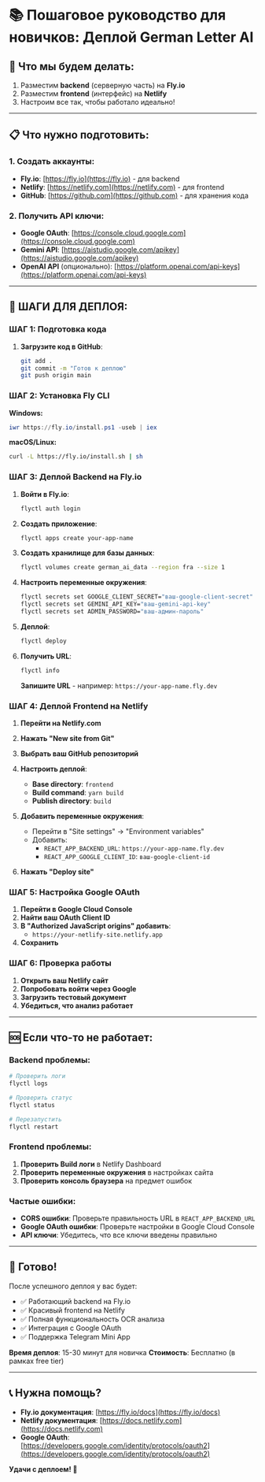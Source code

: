 # 📚 Пошаговое руководство для новичков: Деплой German Letter AI

## 🎯 Что мы будем делать:
1. Разместим **backend** (серверную часть) на **Fly.io**
2. Разместим **frontend** (интерфейс) на **Netlify**
3. Настроим все так, чтобы работало идеально!

---

## 📋 Что нужно подготовить:

### 1. Создать аккаунты:
- **Fly.io**: [https://fly.io](https://fly.io) - для backend
- **Netlify**: [https://netlify.com](https://netlify.com) - для frontend
- **GitHub**: [https://github.com](https://github.com) - для хранения кода

### 2. Получить API ключи:
- **Google OAuth**: [https://console.cloud.google.com](https://console.cloud.google.com)
- **Gemini API**: [https://aistudio.google.com/apikey](https://aistudio.google.com/apikey)
- **OpenAI API** (опционально): [https://platform.openai.com/api-keys](https://platform.openai.com/api-keys)

---

## 🚀 ШАГИ ДЛЯ ДЕПЛОЯ:

### ШАГ 1: Подготовка кода

1. **Загрузите код в GitHub**:
   ```bash
   git add .
   git commit -m "Готов к деплою"
   git push origin main
   ```

### ШАГ 2: Установка Fly CLI

**Windows:**
```powershell
iwr https://fly.io/install.ps1 -useb | iex
```

**macOS/Linux:**
```bash
curl -L https://fly.io/install.sh | sh
```

### ШАГ 3: Деплой Backend на Fly.io

1. **Войти в Fly.io**:
   ```bash
   flyctl auth login
   ```

2. **Создать приложение**:
   ```bash
   flyctl apps create your-app-name
   ```

3. **Создать хранилище для базы данных**:
   ```bash
   flyctl volumes create german_ai_data --region fra --size 1
   ```

4. **Настроить переменные окружения**:
   ```bash
   flyctl secrets set GOOGLE_CLIENT_SECRET="ваш-google-client-secret"
   flyctl secrets set GEMINI_API_KEY="ваш-gemini-api-key"
   flyctl secrets set ADMIN_PASSWORD="ваш-админ-пароль"
   ```

5. **Деплой**:
   ```bash
   flyctl deploy
   ```

6. **Получить URL**:
   ```bash
   flyctl info
   ```
   **Запишите URL** - например: `https://your-app-name.fly.dev`

### ШАГ 4: Деплой Frontend на Netlify

1. **Перейти на Netlify.com**
2. **Нажать "New site from Git"**
3. **Выбрать ваш GitHub репозиторий**
4. **Настроить деплой**:
   - **Base directory**: `frontend`
   - **Build command**: `yarn build`
   - **Publish directory**: `build`

5. **Добавить переменные окружения**:
   - Перейти в "Site settings" → "Environment variables"
   - Добавить:
     - `REACT_APP_BACKEND_URL`: `https://your-app-name.fly.dev`
     - `REACT_APP_GOOGLE_CLIENT_ID`: `ваш-google-client-id`

6. **Нажать "Deploy site"**

### ШАГ 5: Настройка Google OAuth

1. **Перейти в Google Cloud Console**
2. **Найти ваш OAuth Client ID**
3. **В "Authorized JavaScript origins" добавить**:
   - `https://your-netlify-site.netlify.app`
4. **Сохранить**

### ШАГ 6: Проверка работы

1. **Открыть ваш Netlify сайт**
2. **Попробовать войти через Google**
3. **Загрузить тестовый документ**
4. **Убедиться, что анализ работает**

---

## 🆘 Если что-то не работает:

### Backend проблемы:
```bash
# Проверить логи
flyctl logs

# Проверить статус
flyctl status

# Перезапустить
flyctl restart
```

### Frontend проблемы:
1. **Проверить Build логи** в Netlify Dashboard
2. **Проверить переменные окружения** в настройках сайта
3. **Проверить консоль браузера** на предмет ошибок

### Частые ошибки:
- **CORS ошибки**: Проверьте правильность URL в `REACT_APP_BACKEND_URL`
- **Google OAuth ошибки**: Проверьте настройки в Google Cloud Console
- **API ключи**: Убедитесь, что все ключи введены правильно

---

## 🎉 Готово!

После успешного деплоя у вас будет:
- ✅ Работающий backend на Fly.io
- ✅ Красивый frontend на Netlify
- ✅ Полная функциональность OCR анализа
- ✅ Интеграция с Google OAuth
- ✅ Поддержка Telegram Mini App

**Время деплоя**: 15-30 минут для новичка
**Стоимость**: Бесплатно (в рамках free tier)

---

## 📞 Нужна помощь?

- **Fly.io документация**: [https://fly.io/docs](https://fly.io/docs)
- **Netlify документация**: [https://docs.netlify.com](https://docs.netlify.com)
- **Google OAuth**: [https://developers.google.com/identity/protocols/oauth2](https://developers.google.com/identity/protocols/oauth2)

**Удачи с деплоем! 🚀**